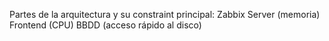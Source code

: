 Partes de la arquitectura y su constraint principal:
  Zabbix Server (memoria)
  Frontend (CPU)
  BBDD (acceso rápido al disco)
